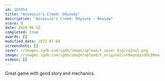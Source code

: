 ```yaml
---
id: 103054
title: "Assassin's Creed: Odyssey"
description: "Assassin's Creed: Odyssey - Review"
score: 9
date: 2020-06-15
completed: true
awards: []
modified_date: 2022-07-04
screenshots: []
cover: //images.igdb.com/igdb/image/upload/t_cover_big/co2nul.png
image: //images.igdb.com/igdb/image/upload/t_original/uhbwqvqyzd9z28moax4v.jpg
videos: []
---
```

Great game with good story and mechanics.